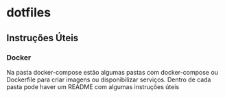 # dotfiles

## Instruções Úteis

### Docker

Na pasta docker-compose estão algumas pastas com docker-compose ou Dockerfile para criar imagens ou disponibilizar serviços. Dentro de cada pasta pode haver um README com algumas instruções úteis
